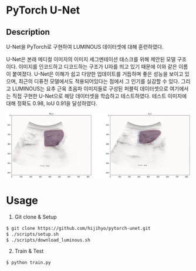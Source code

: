 # PyTorch U-Net

## Description

U-Net을 PyTorch로 구현하여 LUMINOUS 데이터셋에 대해 훈련하였다.

U-Net은 본래 메디컬 이미지의 이미지 세그멘테이션 태스크를 위해 제안된 모델 구조이다. 이미지를 인코드하고 디코드하는 구조가 U자를 띄고 있기 때문에 이와 같은 이름이 붙여졌다. U-Net은 이해가 쉽고 다양한 업데이트를 거듭하며 좋은 성능을 보이고 있으며, 최근의 디퓨전 모델에서도 적용되어있다는 점에서 그 인기를 실감할 수 있다. 그리고 LUMINOUS는 요추 근육 초음파 이미지들로 구성된 퍼블릭 데이터셋으로 여기에서는 직접 구현한 U-Net으로 해당 데이터셋을 학습하고 테스트하였다. 테스트 이미지에 대해 정확도 0.98, IoU 0.91을 달성하였다.

![Test image](example.png)

# Usage
1. Git clone & Setup
```shell
$ git clone https://github.com/hijihyo/pytorch-unet.git
$ ./scripts/setup.sh
$ ./scripts/download_luminous.sh
```
2. Train & Test
```shell
$ python train.py
```
